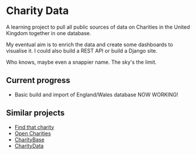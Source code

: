 # Charity Data
A learning project to pull all public sources of data on Charities in the United Kingdom together in one database.

My eventual aim is to enrich the data and create some dashboards to visualise it. I could also build a REST API or build a Django site.  

Who knows, maybe even a snappier name. The sky's the limit.

## Current progress

* Basic build and import of England/Wales database NOW WORKING!

## Similar projects
* [Find that charity](https://findthatcharity.uk/)
* [Open Charities](http://opencharities.org/)
* [CharityBase](https://charitybase.uk/)
* [CharityData](https://olib.uk/charity/html/)
